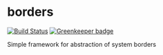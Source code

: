 # borders

[![Build Status](https://travis-ci.org/actano/borders.svg?branch=master)](https://travis-ci.org/actano/borders)
[![Greenkeeper badge](https://badges.greenkeeper.io/actano/borders.svg)](https://greenkeeper.io/)

Simple framework for abstraction of system borders

